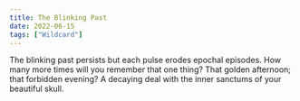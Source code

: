 ```yaml
---
title: The Blinking Past
date: 2022-06-15
tags: ["Wildcard"]
---
```


The blinking past persists but each pulse erodes epochal episodes. How many more times will you remember that one thing? That golden afternoon; that forbidden evening? A decaying deal with the inner sanctums of your beautiful skull.
